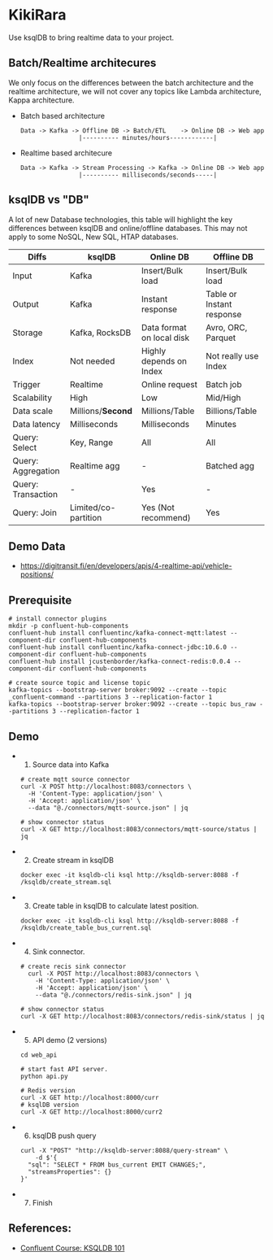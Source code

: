 # KikiRara

Use ksqlDB to bring realtime data to your project.


## Batch/Realtime architecures

We only focus on the differences between the batch architecture and the realtime architecture, we will not cover any topics like Lambda architecture, Kappa architecture.

- Batch based architecture
  ```
  Data -> Kafka -> Offline DB -> Batch/ETL    -> Online DB -> Web app
                  |---------- minutes/hours------------|
  ```

- Realtime based architecure
  ```
  Data -> Kafka -> Stream Processing -> Kafka -> Online DB -> Web app
                  |---------- milliseconds/seconds-----|
  ```

## ksqlDB vs "DB"

A lot of new Database technologies, this table will highlight the key differences between ksqlDB and online/offline databases. This may not apply to some NoSQL, New SQL, HTAP databases.

| Diffs              | ksqlDB               | Online DB                 | Offline DB                |
| ------------------ | -------------------- | ------------------------- | ------------------------- |
| Input              | Kafka                | Insert/Bulk load          | Insert/Bulk load          |
| Output             | Kafka                | Instant response          | Table or Instant response |
| Storage            | Kafka, RocksDB       | Data format on local disk | Avro, ORC, Parquet        |
| Index              | Not needed           | Highly depends on Index   | Not really use Index      |
| Trigger            | Realtime             | Online request            | Batch job                 |
| Scalability        | High                 | Low                       | Mid/High                  |
| Data scale         | Millions/**Second**  | Millions/Table            | Billions/Table            |
| Data latency       | Milliseconds         | Milliseconds              | Minutes                   |
| Query: Select      | Key, Range           | All                       | All                       |
| Query: Aggregation | Realtime agg         | -                         | Batched agg               |
| Query: Transaction | -                    | Yes                       | -                         |
| Query: Join        | Limited/co-partition | Yes (Not recommend)       | Yes                       |

## Demo Data
- https://digitransit.fi/en/developers/apis/4-realtime-api/vehicle-positions/


## Prerequisite
```
# install connector plugins
mkdir -p confluent-hub-components
confluent-hub install confluentinc/kafka-connect-mqtt:latest --component-dir confluent-hub-components
confluent-hub install confluentinc/kafka-connect-jdbc:10.6.0 --component-dir confluent-hub-components
confluent-hub install jcustenborder/kafka-connect-redis:0.0.4 --component-dir confluent-hub-components

# create source topic and license topic
kafka-topics --bootstrap-server broker:9092 --create --topic _confluent-command --partitions 3 --replication-factor 1
kafka-topics --bootstrap-server broker:9092 --create --topic bus_raw --partitions 3 --replication-factor 1
```

## Demo
- 1. Source data into Kafka
    ```
    # create mqtt source connector
    curl -X POST http://localhost:8083/connectors \
      -H 'Content-Type: application/json' \
      -H 'Accept: application/json' \
      --data "@./connectors/mqtt-source.json" | jq

    # show connector status
    curl -X GET http://localhost:8083/connectors/mqtt-source/status | jq
    ```
- 2. Create stream in ksqlDB
    ```
    docker exec -it ksqldb-cli ksql http://ksqldb-server:8088 -f /ksqldb/create_stream.sql
    ```
- 3. Create table in ksqlDB to calculate latest position.
    ```
    docker exec -it ksqldb-cli ksql http://ksqldb-server:8088 -f /ksqldb/create_table_bus_current.sql
    ```
- 4. Sink connector.
    ```
    # create recis sink connector
      curl -X POST http://localhost:8083/connectors \
        -H 'Content-Type: application/json' \
        -H 'Accept: application/json' \
        --data "@./connectors/redis-sink.json" | jq

    # show connector status
    curl -X GET http://localhost:8083/connectors/redis-sink/status | jq
    ```
- 5. API demo (2 versions)
    ```
    cd web_api
    
    # start fast API server.
    python api.py

    # Redis version
    curl -X GET http://localhost:8000/curr
    # ksqlDB version
    curl -X GET http://localhost:8000/curr2
    ```
- 6. ksqlDB push query
    ```
    curl -X "POST" "http://ksqldb-server:8088/query-stream" \
        -d $'{
      "sql": "SELECT * FROM bus_current EMIT CHANGES;",
      "streamsProperties": {}
    }'
    ```
- 7. Finish

## References:
- [Confluent Course: KSQLDB 101](https://developer.confluent.io/learn-kafka/ksqldb/intro/)
